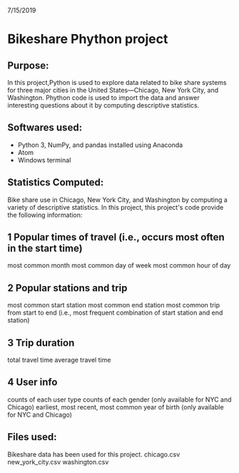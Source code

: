 7/15/2019

# Bikeshare Phython project

## Purpose:

In this project,Python is used to explore data related to bike share systems for three major cities in the United States—Chicago, New York City, and Washington. Phython code is used to import the data and answer interesting questions about it by computing descriptive statistics. 

##  Softwares used:

- Python 3, NumPy, and pandas installed using Anaconda
- Atom
- Windows terminal

## Statistics Computed:

Bike share use in Chicago, New York City, and Washington by computing a variety of descriptive statistics. In this project, this project's code provide the following information:

## 1 Popular times of travel (i.e., occurs most often in the start time)

most common month
most common day of week
most common hour of day

## 2 Popular stations and trip

most common start station
most common end station
most common trip from start to end (i.e., most frequent combination of start station and end station)

## 3 Trip duration

total travel time
average travel time

## 4 User info

counts of each user type
counts of each gender (only available for NYC and Chicago)
earliest, most recent, most common year of birth (only available for NYC and Chicago)

## Files used:

Bikeshare data has been used for this project.
chicago.csv
new_york_city.csv
washington.csv
